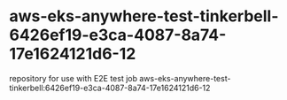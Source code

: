 # aws-eks-anywhere-test-tinkerbell-6426ef19-e3ca-4087-8a74-17e1624121d6-12
repository for use with E2E test job aws-eks-anywhere-test-tinkerbell:6426ef19-e3ca-4087-8a74-17e1624121d6-12
